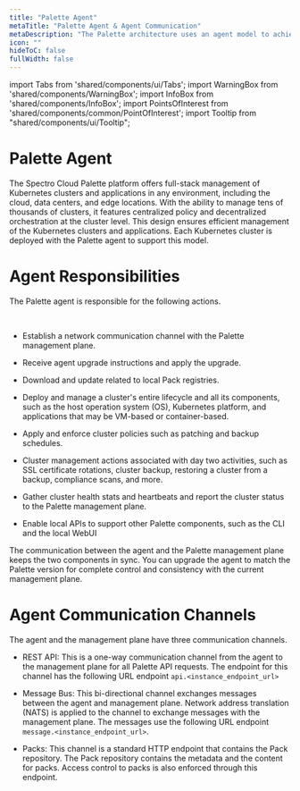 ```yaml
---
title: "Palette Agent"
metaTitle: "Palette Agent & Agent Communication"
metaDescription: "The Palette architecture uses an agent model to achieve a centralized policy and decentralized orchestration model."
icon: ""
hideToC: false
fullWidth: false
---
```


import Tabs from 'shared/components/ui/Tabs';
import WarningBox from 'shared/components/WarningBox';
import InfoBox from 'shared/components/InfoBox';
import PointsOfInterest from 'shared/components/common/PointOfInterest';
import Tooltip from "shared/components/ui/Tooltip";

# Palette Agent

The Spectro Cloud Palette platform offers full-stack management of Kubernetes clusters and applications in any environment, including the cloud, data centers, and edge locations. With the ability to manage tens of thousands of clusters, it features centralized policy and decentralized orchestration at the cluster level. This design ensures efficient management of the Kubernetes clusters and applications. Each Kubernetes cluster is deployed with the Palette agent to support this model. 

# Agent Responsibilities

The Palette agent is responsible for the following actions.

<br />

- Establish a network communication channel with the Palette management plane. 

- Receive agent upgrade instructions and apply the upgrade.

- Download and update related to local Pack registries.

- Deploy and manage a cluster's entire lifecycle and all its components, such as the host operation system (OS), Kubernetes platform, and applications that may be VM-based or container-based.

- Apply and enforce cluster policies such as patching and backup schedules.

- Cluster management actions associated with day two activities, such as SSL certificate rotations, cluster backup, restoring a cluster from a backup, compliance scans, and more.

- Gather cluster health stats and heartbeats and report the cluster status to the Palette management plane.

- Enable local APIs to support other Palette components, such as the CLI and the local WebUI

The communication between the agent and the Palette management plane keeps the two components in sync. You can upgrade the agent to match the Palette version for complete control and consistency with the current management plane.


# Agent Communication Channels

The agent and the management plane have three communication channels.

- REST API: This is a one-way communication channel from the agent to the management plane for all Palette API requests. The endpoint for this channel has the following URL endpoint `api.<instance_endpoint_url>`


- Message Bus: This bi-directional channel exchanges messages between the agent and management plane. Network address translation (NATS) is applied to the channel to exchange messages with the management plane. The messages use the following URL endpoint `message.<instance_endpoint_url>`.


- Packs: This channel is a standard HTTP endpoint that contains the Pack repository. The Pack repository contains the metadata and the content for packs. Access control to packs is also enforced through this endpoint.

<br />